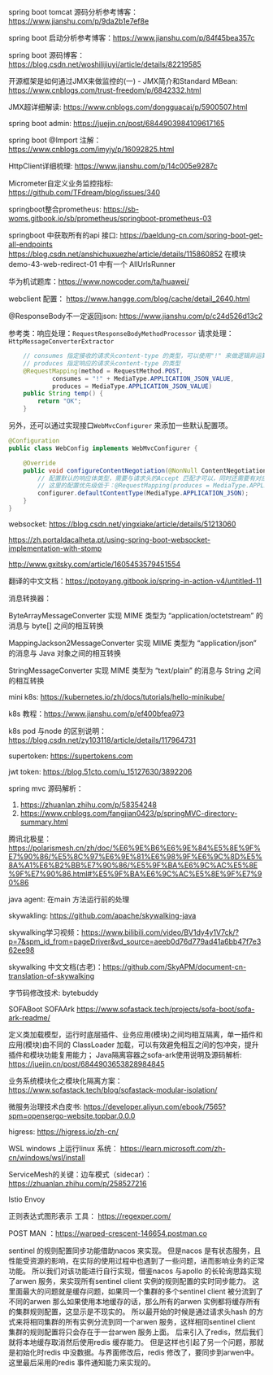 spring boot tomcat 源码分析参考博客：https://www.jianshu.com/p/9da2b1e7ef8e

spring boot 启动分析参考博客：https://www.jianshu.com/p/84f45bea357c

spring boot 源码博客： https://blog.csdn.net/woshilijiuyi/article/details/82219585

开源框架是如何通过JMX来做监控的(一) - JMX简介和Standard MBean: https://www.cnblogs.com/trust-freedom/p/6842332.html

JMX超详细解读: https://www.cnblogs.com/dongguacai/p/5900507.html

spring boot admin: https://juejin.cn/post/6844903984109617165

spring boot @Import 注解： https://www.cnblogs.com/imyjy/p/16092825.html

HttpClient详细梳理: https://www.jianshu.com/p/14c005e9287c

Micrometer自定义业务监控指标: https://github.com/TFdream/blog/issues/340

springboot整合prometheus: https://sb-woms.gitbook.io/sb/prometheus/springboot-prometheus-03

springboot 中获取所有的api 接口: https://baeldung-cn.com/spring-boot-get-all-endpoints
  https://blog.csdn.net/anshichuxuezhe/article/details/115860852
  在模块 demo-43-web-redirect-01 中有一个 AllUrlsRunner


华为机试题库：https://www.nowcoder.com/ta/huawei/

webclient 配置： https://www.hangge.com/blog/cache/detail_2640.html

@ResponseBody不一定返回json: https://www.jianshu.com/p/c24d526d13c2

参考类：响应处理：`RequestResponseBodyMethodProcessor` 请求处理：`HttpMessageConverterExtractor`

```java
    // consumes 指定接收的请求头content-type 的类型，可以使用"!" 来做逻辑非运算。
    // produces 指定响应的请求头content-type 的类型
    @RequestMapping(method = RequestMethod.POST, 
            consumes = "!" + MediaType.APPLICATION_JSON_VALUE, 
            produces = MediaType.APPLICATION_JSON_VALUE)
    public String temp() {
        return "OK";
    }
```

另外，还可以通过实现接口`WebMvcConfigurer` 来添加一些默认配置项。
```java
@Configuration
public class WebConfig implements WebMvcConfigurer {

    @Override
    public void configureContentNegotiation(@NonNull ContentNegotiationConfigurer configurer) {
        // 配置默认的响应体类型，需要与请求头的Accept 匹配才可以，同时还需要有对应的解析器（即：需要将数据转换成JSON 的转换实现类，参考：HttpMessageConverter）。
        // 这里的配置优先级低于：@RequestMapping(produces = MediaType.APPLICATION_JSON_VALUE)
        configurer.defaultContentType(MediaType.APPLICATION_JSON);
    }
}
```


websocket: https://blog.csdn.net/yingxiake/article/details/51213060

https://zh.portaldacalheta.pt/using-spring-boot-websocket-implementation-with-stomp

http://www.gxitsky.com/article/1605453579451554

翻译的中文文档：https://potoyang.gitbook.io/spring-in-action-v4/untitled-11

消息转换器：

ByteArrayMessageConverter  实现 MIME 类型为 “application/octetstream” 的消息与 byte[] 之间的相互转换

MappingJackson2MessageConverter  实现 MIME 类型为 “application/json” 的消息与 Java 对象之间的相互转换

StringMessageConverter  实现 MIME 类型为 “text/plain” 的消息与 String 之间的相互转换

mini k8s: https://kubernetes.io/zh/docs/tutorials/hello-minikube/

k8s 教程：https://www.jianshu.com/p/ef400bfea973

k8s pod 与node 的区别说明：https://blog.csdn.net/zy103118/article/details/117964731

supertoken: https://supertokens.com

jwt token: https://blog.51cto.com/u_15127630/3892206

spring mvc 源码解析：
1. https://zhuanlan.zhihu.com/p/58354248
2. https://www.cnblogs.com/fangjian0423/p/springMVC-directory-summary.html

腾讯北极星：
https://polarismesh.cn/zh/doc/%E6%9E%B6%E6%9E%84%E5%8E%9F%E7%90%86/%E5%8C%97%E6%9E%81%E6%98%9F%E6%9C%8D%E5%8A%A1%E6%B2%BB%E7%90%86/%E5%9F%BA%E6%9C%AC%E5%8E%9F%E7%90%86.html#%E5%9F%BA%E6%9C%AC%E5%8E%9F%E7%90%86


java agent: 在main 方法运行前的处理

skywakling: https://github.com/apache/skywalking-java

skywalking学习视频：https://www.bilibili.com/video/BV1dy4y1V7ck/?p=7&spm_id_from=pageDriver&vd_source=aeeb0d76d779ad41a6bb47f7e362ee98

skywalking 中文文档(古老)：https://github.com/SkyAPM/document-cn-translation-of-skywalking

字节码修改技术: bytebuddy

SOFABoot  SOFAArk   https://www.sofastack.tech/projects/sofa-boot/sofa-ark-readme/

定义类加载模型，运行时底层插件、业务应用(模块)之间均相互隔离，单一插件和应用(模块)由不同的 ClassLoader 加载，可以有效避免相互之间的包冲突，提升插件和模块功能复用能力；
Java隔离容器之sofa-ark使用说明及源码解析: https://juejin.cn/post/6844903653828984845

业务系统模块化之模块化隔离方案：https://www.sofastack.tech/blog/sofastack-modular-isolation/

微服务治理技术白皮书: https://developer.aliyun.com/ebook/7565?spm=opensergo-website.topbar.0.0.0

higress:  https://higress.io/zh-cn/

WSL  windows 上运行linux 系统： https://learn.microsoft.com/zh-cn/windows/wsl/install

ServiceMesh的关键：边车模式（sidecar）： https://zhuanlan.zhihu.com/p/258527216

Istio 
Envoy 

正则表达式图形表示 工具： https://regexper.com/

POST MAN ：https://warped-crescent-146654.postman.co


sentinel 的规则配置同步功能借助nacos 来实现。
但是nacos 是有状态服务，且性能受资源的影响，在实际的使用过程中也遇到了一些问题，进而影响业务的正常功能。
所以我们对该功能进行自行实现，借鉴nacos 与apollo 的长轮询思路实现了arwen 服务，来实现所有sentinel client 实例的规则配置的实时同步能力。
这里面最大的问题就是缓存问题，如果同一个集群的多个sentinel client 被分流到了不同的arwen 那么如果使用本地缓存的话，那么所有的arwen 实例都将缓存所有的集群规则配置，这显示是不现实的。
所以最开始的时候是通过请求头hash 的方式来将相同集群的所有实例分流到同一个arwen 服务，这样相同sentinel client 集群的规则配置将只会存在于一台arwen 服务上面。
后来引入了redis，然后我们就将本地缓存取消然后使用redis 缓存能力。
但是这样也引起了另一个问题，那就是初始化时redis 中没数据。与界面修改后，redis 修改了，要同步到arwen中。这里最后采用的redis 事件通知能力来实现的。
